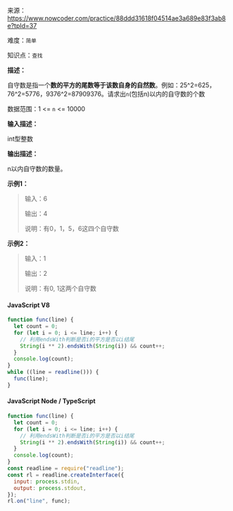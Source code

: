 来源：<https://www.nowcoder.com/practice/88ddd31618f04514ae3a689e83f3ab8e?tpId=37>

难度：`简单`

知识点：`查找`

**描述：**

自守数是指一个**数的平方的尾数等于该数自身的自然数**。例如：25^2=625，76^2=5776，9376^2=87909376。请求出`n`(包括n)以内的自守数的个数

数据范围：1 <= `n` <= 10000

**输入描述：**

int型整数

**输出描述：**

n以内自守数的数量。

**示例1：**

> 输入：6
>
> 输出：4
>
> 说明：有0，1，5，6这四个自守数

**示例2：**

> 输入：1
>
> 输出：2
>
> 说明：有0, 1这两个自守数

<!-- tabs:start -->

#### **JavaScript V8**

```javascript
function func(line) {
  let count = 0;
  for (let i = 0; i <= line; i++) {
    // 利用endsWith判断是否i的平方是否以i结尾
    String(i ** 2).endsWith(String(i)) && count++;
  }
  console.log(count);
}
while ((line = readline())) {
  func(line);
}
```

#### **JavaScript Node / TypeScript**

```javascript
function func(line) {
  let count = 0;
  for (let i = 0; i <= line; i++) {
    // 利用endsWith判断是否i的平方是否以i结尾
    String(i ** 2).endsWith(String(i)) && count++;
  }
  console.log(count);
}
const readline = require("readline");
const rl = readline.createInterface({
  input: process.stdin,
  output: process.stdout,
});
rl.on("line", func);
```

<!-- tabs:end -->
